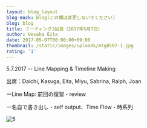 ```yaml
---
layout: blog_layout
blog-mock: blog(この欄は変更しないでください)
blog: blog
title: ミーティング2回目（2017年5月7日）
author: Uesaka Eita
date: 2017-05-07T00:00:00+09:00
thumbnail: /static/images/uploads/mtg0507-1.jpg
rating: '1'
---
```

5.7.2017 -- Line Mapping & Timeline Making

出席：Daichi, Kasuga, Eita, Miyu, Sabrina, Ralph, Joan

ーLine Map: 前回の復習・review

ー名自で書き出し・self output、Time Flow・時系列



![5](/static/images/uploads/mtg0507-5.jpg)

